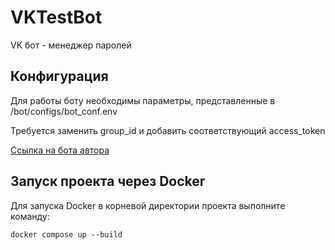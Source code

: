 # VKTestBot
 
VK бот - менеджер паролей

## Конфигурация

Для работы боту необходимы параметры, представленные в /bot/configs/bot_conf.env

Требуется заменить group_id и добавить соответствующий access_token

[Ссылка на бота автора](https://vk.com/club220430017)

## Запуск проекта через Docker

Для запуска Docker в корневой директории проекта выполните команду:

```
docker compose up --build
```
